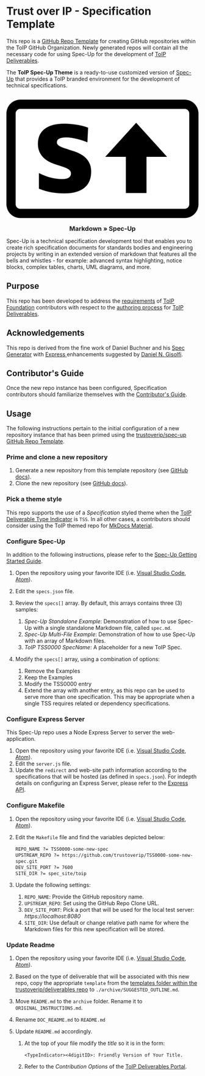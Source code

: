 #  Trust over IP - Specification Template
This repo is a [GitHub Repo Template][1] for creating GitHub repositories within the ToIP GitHub Organization. Newly generated repos will contain all the necessary code for using Spec-Up for the development of [ToIP Deliverables][2].

The **ToIP Spec-Up Theme** is a ready-to-use customized version of [Spec-Up][3] that provides a ToIP branded environment for the development of technical specifications.

##

<p align="center">

<img src="./assets/default/logo.svg">

<h3 style="display: block; margin: 0 auto; text-align: center;">Markdown » Spec-Up</h3>

</p>

Spec-Up is a technical specification development tool that enables you to create rich specification documents for standards bodies and engineering projects by writing in an extended version of markdown that features all the bells and whistles - for example: advanced syntax highlighting, notice blocks, complex tables, charts, UML diagrams, and more.

## Purpose
This repo has been developed to address the [requirements](https://github.com/decentralized-identity/spec-up/issues/11) of [ToIP Foundation][5] contributors with respect to the [authoring process][6] for [ToIP Deliverables][2].

## Acknowledgements
This repo is derived from the fine work of Daniel Buchner and his [Spec Generator](https://github.com/decentralized-identity/spec-up) with [Express ](http://expressjs.com/) enhancements suggested by [Daniel N. Gisolfi](https://github.com/dgisolfi).

## Contributor's Guide
Once the new repo instance has been configured, Specification contributors should familiarize themselves with the [Contributor's Guide](https://github.com/trustoverip/spec-up/blob/main/DEV_README.md).

## Usage
The following instructions pertain to the initial configuration of a new repository instance that has been primed using the [trustoverip/spec-up GitHub Repo Template][12].

### Prime and clone a new repository
1. Generate a new repository from this template repository (see [GitHub docs][7]).
2. Clone the new repository (see [GitHub docs][8]).

### Pick a theme style
This repo supports the use of a *Specification* styled theme when the [ToIP Deliverable Type Indicator][9] is `TSS`. In all other cases, a contributors should consider using the ToIP themed repo for [MkDocs Material][4].

### Configure Spec-Up

In addition to the following instructions, please refer to the [Spec-Up Getting Started Guide](https://identity.foundation/spec-up/#getting-started).

1. Open the repository using your favorite IDE (i.e. [Visual Studio Code][10], [Atom][11]).
2. Edit the `specs.json` file.
3. Review the `specs[]` array. By default, this arrays contains three (3) samples:

    1. *Spec-Up Standalone Example*: Demonstration of how to use Spec-Up with a single standalone Markdown file, called `spec.md`.
    2. *Spec-Up Multi-File Example*: Demonstration of how to use Spec-Up with an array of  Markdown files.
    3. *ToIP TSS0000 SpecName*: A placeholder for a new ToIP Spec.
4. Modify the `specs[]` array, using a combination of options:

    1. Remove the Examples
    2. Keep the Examples
    3. Modify the TSS0000 entry
    4. Extend the array with another entry, as this repo can be used to serve more than one specification. This may be appropriate when a single TSS requires related or dependency specifications.

### Configure Express Server

This Spec-Up repo uses a Node Express Server to server the web-application.

1. Open the repository using your favorite IDE (i.e. [Visual Studio Code][10], [Atom][11]).
2. Edit the `server.js` file.
3. Update the `redirect` and web-site path information according to the specifications that will be hosted (as defined in `specs.json`). For indepth details on configuring an Express Server, please refer to the [Express API](http://expressjs.com/en/5x/api.html#res.sendFile).

### Configure Makefile

1. Open the repository using your favorite IDE (i.e. [Visual Studio Code][10], [Atom][11]).
2. Edit the `Makefile` file and find the variables depicted below:

    ```
    REPO_NAME ?= TSS0000-some-new-spec
    UPSTREAM_REPO ?= https://github.com/trustoverip/TSS0000-some-new-spec.git
    DEV_SITE_PORT ?= 7600
    SITE_DIR ?= spec_site/toip
    ```

3. Update the following settings:

    1. `REPO_NAME`: Provide the GitHub repository name.
    2. `UPSTREAM_REPO`: Set using the GitHub Repo Clone URL.
    3. `DEV_SITE_PORT`: Pick a port that will be used for the local test server: _https://localhost:8080_
    4. `SITE_DIR`: Use default or change relative path name for where the Markdown files for this new specification will be stored.

### Update Readme
1. Open the repository using your favorite IDE (i.e. [Visual Studio Code][10], [Atom][11]).
2. Based on the type of deliverable that will be associated with this new repo, copy the appropriate `template` from the [templates folder within the trustoverip/deliverables repo][15] to `./archive/SUGGESTED_OUTLINE.md`.
3. Move `README.md` to the `archive` folder. Rename it to `ORIGINAL_INSTRUCTIONS.md`.
4. Rename `DOC_README.md` to `README.md`
5. Update `README.md` accordingly.

    1. At the top of your file modify the _title_ so it is in the form:

        ```
        <TypeIndicator><4digitID>: Friendly Version of Your Title.
        ```

    2. Refer to the _Contribution Options_ of the [ToIP Deliverables Portal][14].


[1]: https://docs.github.com/en/free-pro-team@latest/github/creating-cloning-and-archiving-repositories/creating-a-template-repository
[2]: https://github.com/trustoverip/deliverables/blob/master/_process/work_products.md
[3]: https://identity.foundation/spec-up/
[4]: https://github.com/trustoverip/mkdocs-material
[5]: https://trustoverip.org
[6]: https://trustoverip.github.io/deliverables/process/process_concepts/
[7]: https://docs.github.com/en/free-pro-team@latest/github/creating-cloning-and-archiving-repositories/creating-a-repository-from-a-template
[8]: https://docs.github.com/en/free-pro-team@latest/github/creating-cloning-and-archiving-repositories/cloning-a-repository
[9]: https://trustoverip.github.io/deliverables/process/work_product_mgmt/#type-indicators
[10]: https://code.visualstudio.com/
[11]: https://atom.io
[12]: https://github.com/trustoverip/spec-up
[13]: https://en.wikipedia.org/wiki/YAML#:~:text=yaml.org,is%20being%20stored%20or%20transmitted.
[14]: https://trustoverip.github.io/deliverables/
[15]: https://github.com/trustoverip/deliverables/tree/master/templates
